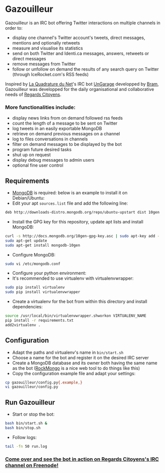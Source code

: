 # Gazouilleur

Gazouilleur is an IRC bot offering Twitter interactions on multiple channels in order to:

 * display one channel's Twitter account's tweets, direct messages, mentions and optionally retweets
 * measure and visualise its statistics
 * send on both Twitter and Identi.ca messages, answers, retweets or direct messages
 * remove messages from Twitter
 * follow or unfollow on demand the results of any search query on Twitter (through IceRocket.com's RSS feeds)

Inspired by [La Quadrature du Net](http://www.laquadrature.net/)'s IRC bot [UnGarage](https://www.laquadrature.net/fr/chat-old) developped by [Bram](http://blog.worlddomination.be/projects/ungarage.html), Gazouilleur was developped for the daily organisational and collaborative needs of [Regards Citoyens](http://www.regardscitoyens.org/).

### More functionalities include:

 * display news links from on demand followed rss feeds
 * count the length of a message to be sent on Twitter
 * log tweets in an easily exportable MongoDB
 * retrieve on demand previous messages on a channel
 * log to files conversations in channels
 * filter on demand messages to be displayed by the bot
 * program future desired tasks
 * shut up on request
 * display debug messages to admin users
 * optional fine user control



## Requirements

 * [MongoDB](http://www.mongodb.org/) is required: below is an example to install it on Debian/Ubuntu:
  * Edit your apt `sources.list` file and add the following line:
```bash
deb http://downloads-distro.mongodb.org/repo/ubuntu-upstart dist 10gen
```

  * Install the GPG key for this repository, update apt lists and install MongoDB:
```bash
curl -s http://docs.mongodb.org/10gen-gpg-key.asc | sudo apt-key add -
sudo apt-get update
sudo apt-get install mongodb-10gen
```

  * Configure MongoDB:
```bash
sudo vi /etc/mongodb.conf
```

 * Configure your python environment:
  * It's recommended to use virtualenv with virtualenvwrapper:
```bash
sudo pip install virtualenv
sudo pip install virtualenvwrapper
```

  * Create a virtualenv for the bot from within this directory and install dependencies:
```bash
source /usr/local/bin/virtualenvwrapper.shworkon VIRTUALENV_NAME
pip install -r requirements.txt
add2virtualenv .
```

## Configuration

 * Adapt the paths and virtualenv's name in `bin/start.sh`
 * Choose a name for the bot and register it on the desired IRC server
 * Create a MongoDB database and its owner both having the same name as the bot ([RockMongo](http://rockmongo.com/) is a nice web tool to do things like this)
 * Copy the configuration example file and adapt your settings:
```bash
cp gazouilleur/config.py{.example,}
vi gazouilleur/config.py
```

## Run Gazouilleur

 * Start or stop the bot:
```bash
bash bin/start.sh &
bash bin/stop.sh
```

 * Follow logs:
```bash
tail -fn 50 run.log
```

### [Come over and see the bot in action on Regards Citoyens's IRC channel on Freenode!](http://webchat.freenode.net/?channels=regardscitoyens)


